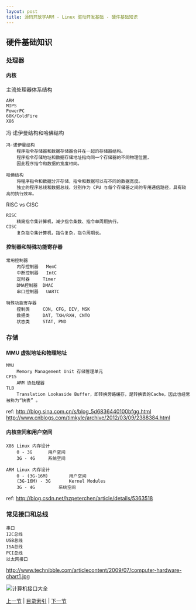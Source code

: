 ```yaml
---
layout: post
title: 源码开放学ARM - Linux 驱动开发基础 - 硬件基础知识
---
```


##  硬件基础知识

### 处理器
#### 内核
主流处理器体系结构

	ARM
	MIPS
	PowerPC
	68K/ColdFire
	X86

冯·诺伊曼结构和哈佛结构	

	冯·诺伊曼结构	
		程序指令存储器和数据存储器合并在一起的存储器结构。
		程序指令存储地址和数据存储地址指向同一个存储器的不同物理位置，
		因此程序指令和数据的宽度相同。
		
	哈佛结构
		将程序指令和数据分开存储，指令和数据可以有不同的数据宽度。
		独立的程序总线和数据总线，分别作为 CPU 与每个存储器之间的专用通信路径，具有较高的执行效率。
			
RISC vs CISC

	RISC
		精简指令集计算机，减少指令条数、指令单周期执行。
	CISC
		复杂指令集计算机，指令复杂，指令周期长。
	
#### 控制器和特殊功能寄存器
	常用控制器
		内存控制器	MemC
		中断控制器	IntC
		定时器		Timer
		DMA控制器	DMAC
		串口控制器	UARTC
		
	特殊功能寄存器
		控制类		CON, CFG, DIV, MSK
		数据类		DAT, TXH/RXH, CNTO
		状态类		STAT, PND
			
### 存储
#### MMU 虚拟地址和物理地址
	MMU
		Memory Management Unit 存储管理单元
	CP15
		ARM 协处理器
	TLB		
		Translation Lookaside Buffer，即转换旁路缓存，是转换表的Cache，因此也经常被称为“快表” 。
	
ref: http://blog.sina.com.cn/s/blog_5d6836440100bfgg.html
http://www.cnblogs.com/timkyle/archive/2012/03/09/2388384.html
	
#### 内核空间和用户空间
	X86 Linux 内存设计	
		0 - 3G		用户空间
		3G - 4G		系统空间

	ARM Linux 内存设计
		0 - (3G-16M)		用户空间
		(3G-16M) - 3G		Kernel Modules
		3G - 4G			系统空间

ref: http://blog.csdn.net/hzpeterchen/article/details/5363518		
		
### 常见接口和总线
	串口 
	I2C总线 
	USB总线	
	ISA总线
	PCI总线
	以太网接口

http://www.technibble.com/articlecontent/2009/07/computer-hardware-chart1.jpg

![计算机接口大全](http://www.technibble.com/articlecontent/2009/07/computer-hardware-chart1.jpg)


[上一节](chp101-1.html)  |  [目录索引](../index.html)  |  [下一节](chp101-3.html)
